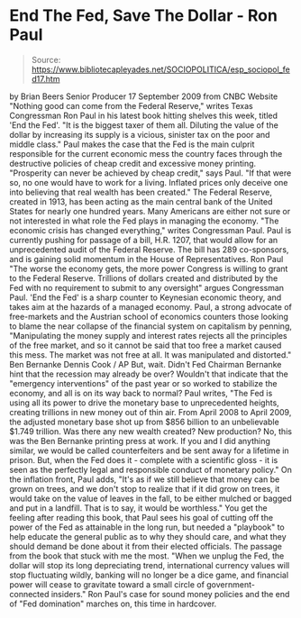 # End The Fed, Save The Dollar - Ron Paul

> Source: https://www.bibliotecapleyades.net/SOCIOPOLITICA/esp_sociopol_fed17.htm

by Brian Beers
Senior Producer
17 September 2009
from
CNBC
Website
"Nothing good can come from the Federal
Reserve," writes Texas Congressman Ron Paul in his latest book
hitting shelves this week, titled 'End
the Fed'.
"It is the biggest taxer of them all. Diluting the value of the dollar
by increasing its supply is a vicious, sinister tax on the poor and
middle class."
Paul makes the case that the Fed is the main
culprit responsible for the current economic mess the country faces through
the destructive policies of cheap credit and excessive money printing.
"Prosperity can never be achieved by cheap
credit," says Paul. "If that were so, no one would have to work for a
living. Inflated prices only deceive one into believing that real wealth
has been created."
The
Federal Reserve, created in 1913, has been acting as the main
central bank of the United States for nearly one hundred years.
Many Americans are either not sure or not
interested in what role the Fed plays in managing the economy.
"The economic crisis has changed
everything," writes Congressman Paul.
Paul is currently pushing for passage of a bill,
H.R. 1207, that would allow for an unprecedented audit of the Federal
Reserve. The bill has 289 co-sponsors, and is gaining solid momentum in the
House of Representatives.
Ron Paul
"The worse the economy gets, the more power
Congress is willing to grant to the Federal Reserve. Trillions of
dollars created and distributed by the Fed with no requirement to submit
to any oversight" argues Congressman Paul.
'End the Fed' is a sharp counter to
Keynesian economic theory, and takes aim at the hazards of a managed
economy.
Paul, a strong advocate of free-markets and the Austrian school of economics
counters those looking to blame the near collapse of the financial system on
capitalism by penning,
"Manipulating the money supply and interest
rates rejects all the principles of the free market, and so it cannot be
said that too free a market caused this mess. The market was not free at
all. It was manipulated and distorted."
Ben Bernanke
Dennis Cook / AP
But, wait.
Didn't
Fed Chairman Bernanke hint that the recession may
already be over?
Wouldn't that indicate that the "emergency interventions" of the past year
or so worked to stabilize the economy, and all is on its way back to normal?
Paul writes,
"The Fed is using all its power to drive the
monetary base to unprecedented heights, creating trillions in new money
out of thin air. From April 2008 to April 2009, the adjusted monetary
base shot up from $856 billion to an unbelievable $1.749 trillion.
Was there any new wealth created? New
production? No, this was the Ben Bernanke printing press at work.
If you and I did anything similar, we would
be called counterfeiters and be sent away for a lifetime in prison. But,
when the Fed does it - complete with a scientific gloss - it is seen as
the perfectly legal and responsible conduct of monetary policy."
On the inflation front, Paul adds,
"It's as if we still believe that money can
be grown on trees, and we don't stop to realize that if it did grow on
trees, it would take on the value of leaves in the fall, to be either
mulched or bagged and put in a landfill. That is to say, it would be
worthless."
You get the feeling after reading this book,
that Paul sees his goal of cutting off the power of the Fed as attainable in
the long run, but needed a "playbook" to help educate the general public as
to why they should care, and what they should demand be done about it from
their elected officials.
The passage from the book that stuck with me the most.
"When we unplug the Fed, the dollar will
stop its long depreciating trend, international currency values will
stop fluctuating wildly, banking will no longer be a dice game, and
financial power will cease to gravitate toward a small circle of
government-connected insiders."
Ron Paul's case for sound money policies and the
end of "Fed domination" marches on, this time in hardcover.
